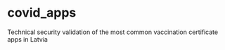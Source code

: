 # covid_apps
Technical security validation of the most common vaccination certificate apps in Latvia
